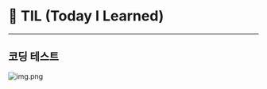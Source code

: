 # 📝 TIL (Today I Learned)

---

## 코딩 테스트

![img.png](/img/39D28ED8-51D2-483D-A814-704818A4CCD1.png)

